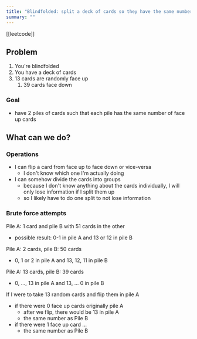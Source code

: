 ```yaml
---
title: "Blindfolded: split a deck of cards so they have the same number of face up cards"
summary: ""
---
```


[[leetcode]]

## Problem

1. You're blindfolded
2. You have a deck of cards
3. 13 cards are randomly face up
    1. 39 cards face down

### Goal

-   have 2 piles of cards such that each pile has the same number of face up cards

## What can we do?

### Operations

-   I can flip a card from face up to face down or vice-versa
    -   I don't know which one I'm actually doing
-   I can somehow divide the cards into groups
    -   because I don't know anything about the cards individually, I will only lose information if I split them up
    -   so I likely have to do one split to not lose information

### Brute force attempts

Pile A: 1 card and pile B with 51 cards in the other

-   possible result: 0-1 in pile A and 13 or 12 in pile B

Pile A: 2 cards, pile B: 50 cards

-   0, 1 or 2 in pile A and 13, 12, 11 in pile B

Pile A: 13 cards, pile B: 39 cards

-   0, ..., 13 in pile A and 13, … 0 in pile B

If I were to take 13 random cards and flip them in pile A

-   if there were 0 face up cards originally pile A
    -   after we flip, there would be 13 in pile A
    -   the same number as Pile B
-   if there were 1 face up card …
    -   the same number as Pile B
